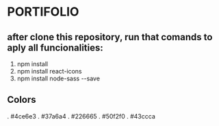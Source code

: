 # PORTIFOLIO

## after clone this repository, run that comands to aply all funcionalities:

1. npm install
2. npm install react-icons
3. npm install node-sass --save
## Colors

. #4ce6e3
. #37a6a4
. #226665
. #50f2f0
. #43ccca
